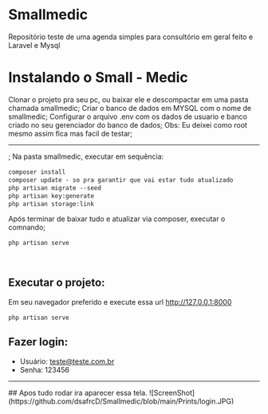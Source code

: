 # Smallmedic
Repositório teste de uma agenda simples para consultório em geral feito e Laravel e Mysql

# Instalando o Small - Medic 
Clonar o projeto pra seu pc, ou baixar ele e descompactar em uma pasta chamada smallmedic;
Criar o banco de dados em MYSQL com o nome de smallmedic;
Configurar o arquivo .env com os dados de usuario e banco criado no seu gerenciador do banco de dados;
Obs: Eu deixei como root mesmo assim fica mas facil de testar;
<hr>;
Na pasta smallmedic, executar em sequência: 

``` 
composer install
composer update - so pra garantir que vai estar tudo atualizado
php artisan migrate --seed 
php artisan key:generate
php artisan storage:link

```
Após terminar de baixar tudo e atualizar via composer, executar o comnando;
```
php artisan serve
```
<br>

## Executar o projeto:

Em seu navegador preferido e execute essa url http://127.0.0.1:8000

```
php artisan serve
```
## Fazer login: 
- Usuário: teste@teste.com.br
- Senha: 123456 

<hr>
## Apos tudo rodar ira aparecer essa tela.
![ScreenShot](https://github.com/dsafrcD/Smallmedic/blob/main/Prints/login.JPG)
